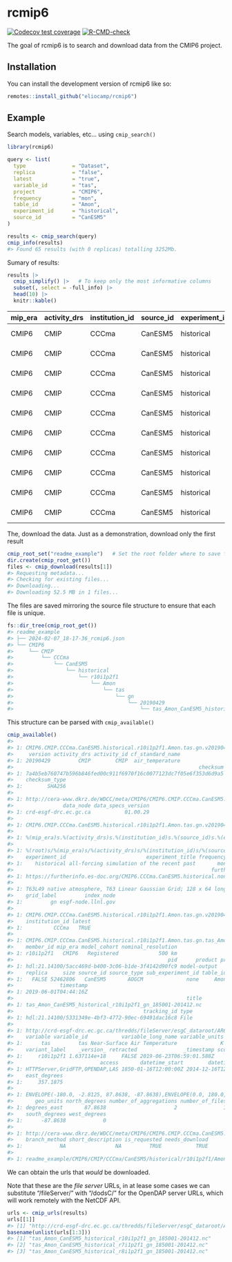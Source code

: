 
<!-- README.md is generated from README.Rmd. Please edit that file -->

# rcmip6

<!-- badges: start -->

[![Codecov test
coverage](https://codecov.io/gh/eliocamp/rcmip6/branch/main/graph/badge.svg)](https://app.codecov.io/gh/eliocamp/rcmip6?branch=main)
[![R-CMD-check](https://github.com/eliocamp/rcmip6/actions/workflows/R-CMD-check.yaml/badge.svg)](https://github.com/eliocamp/rcmip6/actions/workflows/R-CMD-check.yaml)
<!-- badges: end -->

The goal of rcmip6 is to search and download data from the CMIP6
project.

## Installation

You can install the development version of rcmip6 like so:

``` r
remotes::install_github("eliocamp/rcmip6")
```

## Example

Search models, variables, etc… using `cmip_search()`

``` r
library(rcmip6)

query <- list(
  type               = "Dataset",
  replica            = "false",
  latest             = "true",
  variable_id        = "tas",
  project            = "CMIP6",
  frequency          = "mon",                          
  table_id           = "Amon",
  experiment_id      = "historical",
  source_id          = "CanESM5"
)

results <- cmip_search(query)
cmip_info(results)
#> Found 65 results (with 0 replicas) totalling 3252Mb.
```

Sumary of results:

``` r
results |> 
  cmip_simplify() |>   # To keep only the most informative columns
  subset(, select = -full_info) |> 
  head(10) |> 
  knitr::kable()
```

| mip_era | activity_drs | institution_id | source_id | experiment_id | member_id | table_id | variable_id | grid_label | version  | variable_long_name           | datetime_start       | datetime_stop        | nominal_resolution |
|:--------|:-------------|:---------------|:----------|:--------------|:----------|:---------|:------------|:-----------|:---------|:-----------------------------|:---------------------|:---------------------|:-------------------|
| CMIP6   | CMIP         | CCCma          | CanESM5   | historical    | r10i1p2f1 | Amon     | tas         | gn         | 20190429 | Near-Surface Air Temperature | 1850-01-16T12:00:00Z | 2014-12-16T12:00:00Z | 500 km             |
| CMIP6   | CMIP         | CCCma          | CanESM5   | historical    | r7i1p2f1  | Amon     | tas         | gn         | 20190429 | Near-Surface Air Temperature | 1850-01-16T12:00:00Z | 2014-12-16T12:00:00Z | 500 km             |
| CMIP6   | CMIP         | CCCma          | CanESM5   | historical    | r8i1p2f1  | Amon     | tas         | gn         | 20190429 | Near-Surface Air Temperature | 1850-01-16T12:00:00Z | 2014-12-16T12:00:00Z | 500 km             |
| CMIP6   | CMIP         | CCCma          | CanESM5   | historical    | r9i1p2f1  | Amon     | tas         | gn         | 20190429 | Near-Surface Air Temperature | 1850-01-16T12:00:00Z | 2014-12-16T12:00:00Z | 500 km             |
| CMIP6   | CMIP         | CCCma          | CanESM5   | historical    | r23i1p2f1 | Amon     | tas         | gn         | 20190429 | Near-Surface Air Temperature | 1850-01-16T12:00:00Z | 2014-12-16T12:00:00Z | 500 km             |
| CMIP6   | CMIP         | CCCma          | CanESM5   | historical    | r14i1p2f1 | Amon     | tas         | gn         | 20190429 | Near-Surface Air Temperature | 1850-01-16T12:00:00Z | 2014-12-16T12:00:00Z | 500 km             |
| CMIP6   | CMIP         | CCCma          | CanESM5   | historical    | r16i1p2f1 | Amon     | tas         | gn         | 20190429 | Near-Surface Air Temperature | 1850-01-16T12:00:00Z | 2014-12-16T12:00:00Z | 500 km             |
| CMIP6   | CMIP         | CCCma          | CanESM5   | historical    | r17i1p2f1 | Amon     | tas         | gn         | 20190429 | Near-Surface Air Temperature | 1850-01-16T12:00:00Z | 2014-12-16T12:00:00Z | 500 km             |
| CMIP6   | CMIP         | CCCma          | CanESM5   | historical    | r22i1p2f1 | Amon     | tas         | gn         | 20190429 | Near-Surface Air Temperature | 1850-01-16T12:00:00Z | 2014-12-16T12:00:00Z | 500 km             |
| CMIP6   | CMIP         | CCCma          | CanESM5   | historical    | r11i1p2f1 | Amon     | tas         | gn         | 20190429 | Near-Surface Air Temperature | 1850-01-16T12:00:00Z | 2014-12-16T12:00:00Z | 500 km             |

The, download the data. Just as a demonstration, download only the first
result

``` r
cmip_root_set("readme_example")   # Set the root folder where to save files 
dir.create(cmip_root_get())
files <- cmip_download(results[1])
#> Requesting metadata...
#> Checking for existing files...
#> Downloading...
#> Downloading 52.5 MB in 1 files...
```

The files are saved mirroring the source file structure to ensure that
each file is unique.

``` r
fs::dir_tree(cmip_root_get())
#> readme_example
#> ├── 2024-02-07_18-17-36_rcmip6.json
#> └── CMIP6
#>     └── CMIP
#>         └── CCCma
#>             └── CanESM5
#>                 └── historical
#>                     └── r10i1p2f1
#>                         └── Amon
#>                             └── tas
#>                                 └── gn
#>                                     └── 20190429
#>                                         └── tas_Amon_CanESM5_historical_r10i1p2f1_gn_185001-201412.nc
```

This structure can be parsed with `cmip_available()`

``` r
cmip_available()
#>                                                                                                                                                     id
#> 1: CMIP6.CMIP.CCCma.CanESM5.historical.r10i1p2f1.Amon.tas.gn.v20190429.tas_Amon_CanESM5_historical_r10i1p2f1_gn_185001-201412.nc|crd-esgf-drc.ec.gc.ca
#>     version activity_drs activity_id cf_standard_name
#> 1: 20190429         CMIP        CMIP  air_temperature
#>                                                            checksum
#> 1: 7a4b5eb760747b596b846fed00c911f6970f16c0077123dc7f05e6f353d6d9a5
#>    checksum_type
#> 1:        SHA256
#>                                                                                                        citation_url
#> 1: http://cera-www.dkrz.de/WDCC/meta/CMIP6/CMIP6.CMIP.CCCma.CanESM5.historical.r10i1p2f1.Amon.tas.gn.v20190429.json
#>                data_node data_specs_version
#> 1: crd-esgf-drc.ec.gc.ca           01.00.29
#>                                                                                   dataset_id
#> 1: CMIP6.CMIP.CCCma.CanESM5.historical.r10i1p2f1.Amon.tas.gn.v20190429|crd-esgf-drc.ec.gc.ca
#>                                                                                                                         dataset_id_template_
#> 1: %(mip_era)s.%(activity_drs)s.%(institution_id)s.%(source_id)s.%(experiment_id)s.%(member_id)s.%(table_id)s.%(variable_id)s.%(grid_label)s
#>                                                                                                                                        directory_format_template_
#> 1: %(root)s/%(mip_era)s/%(activity_drs)s/%(institution_id)s/%(source_id)s/%(experiment_id)s/%(member_id)s/%(table_id)s/%(variable_id)s/%(grid_label)s/%(version)s
#>    experiment_id                          experiment_title frequency
#> 1:    historical all-forcing simulation of the recent past       mon
#>                                                                further_info_url
#> 1: https://furtherinfo.es-doc.org/CMIP6.CCCma.CanESM5.historical.none.r10i1p2f1
#>                                                                                                           grid
#> 1: T63L49 native atmosphere, T63 Linear Gaussian Grid; 128 x 64 longitude/latitude; 49 levels; top level 1 hPa
#>    grid_label         index_node
#> 1:         gn esgf-node.llnl.gov
#>                                                                                                                      instance_id
#> 1: CMIP6.CMIP.CCCma.CanESM5.historical.r10i1p2f1.Amon.tas.gn.v20190429.tas_Amon_CanESM5_historical_r10i1p2f1_gn_185001-201412.nc
#>    institution_id latest
#> 1:          CCCma   TRUE
#>                                                                                                              master_id
#> 1: CMIP6.CMIP.CCCma.CanESM5.historical.r10i1p2f1.Amon.tas.gn.tas_Amon_CanESM5_historical_r10i1p2f1_gn_185001-201412.nc
#>    member_id mip_era model_cohort nominal_resolution
#> 1: r10i1p2f1   CMIP6   Registered             500 km
#>                                                  pid      product project realm
#> 1: hdl:21.14100/5acc469d-b400-3c06-b1de-3f4142d90fc9 model-output   CMIP6 atmos
#>    replica     size source_id source_type sub_experiment_id table_id
#> 1:   FALSE 52462806   CanESM5       AOGCM              none     Amon
#>               timestamp
#> 1: 2019-06-01T04:44:16Z
#>                                                        title
#> 1: tas_Amon_CanESM5_historical_r10i1p2f1_gn_185001-201412.nc
#>                                          tracking_id type
#> 1: hdl:21.14100/5331349e-4bf3-4772-90ec-69491dac16c8 File
#>                                                                                                                                                                                                                                                                                                                                                                                                                                                                                                                                                                                                                                                                                url
#> 1: http://crd-esgf-drc.ec.gc.ca/thredds/fileServer/esgC_dataroot/AR6/CMIP6/CMIP/CCCma/CanESM5/historical/r10i1p2f1/Amon/tas/gn/v20190429/tas_Amon_CanESM5_historical_r10i1p2f1_gn_185001-201412.nc|application/netcdf|HTTPServer,gsiftp://crd-esgf-drc.ec.gc.ca:2811//esgC_dataroot/AR6/CMIP6/CMIP/CCCma/CanESM5/historical/r10i1p2f1/Amon/tas/gn/v20190429/tas_Amon_CanESM5_historical_r10i1p2f1_gn_185001-201412.nc|application/gridftp|GridFTP,http://crd-esgf-drc.ec.gc.ca/thredds/dodsC/esgC_dataroot/AR6/CMIP6/CMIP/CCCma/CanESM5/historical/r10i1p2f1/Amon/tas/gn/v20190429/tas_Amon_CanESM5_historical_r10i1p2f1_gn_185001-201412.nc.html|application/opendap-html|OPENDAP
#>    variable variable_id           variable_long_name variable_units
#> 1:      tas         tas Near-Surface Air Temperature              K
#>    variant_label    _version_ retracted               _timestamp score
#> 1:     r10i1p2f1 1.637114e+18     FALSE 2019-06-23T06:59:01.588Z     1
#>                            access       datetime_start        datetime_stop
#> 1: HTTPServer,GridFTP,OPENDAP,LAS 1850-01-16T12:00:00Z 2014-12-16T12:00:00Z
#>    east_degrees
#> 1:     357.1875
#>                                                                                     geo
#> 1: ENVELOPE(-180.0, -2.8125, 87.8638, -87.8638),ENVELOPE(0.0, 180.0, 87.8638, -87.8638)
#>       geo_units north_degrees number_of_aggregations number_of_files
#> 1: degrees_east       87.8638                      2               1
#>    south_degrees west_degrees
#> 1:      -87.8638            0
#>                                                                                                                                                                                                                 xlink
#> 1: http://cera-www.dkrz.de/WDCC/meta/CMIP6/CMIP6.CMIP.CCCma.CanESM5.historical.r10i1p2f1.Amon.tas.gn.v20190429.json|Citation|citation,http://hdl.handle.net/hdl:21.14100/5acc469d-b400-3c06-b1de-3f4142d90fc9|PID|pid
#>    branch_method short_description is_requested needs_download
#> 1:            NA                NA         TRUE           TRUE
#>                                                                                                                                           file
#> 1: readme_example/CMIP6/CMIP/CCCma/CanESM5/historical/r10i1p2f1/Amon/tas/gn/20190429/tas_Amon_CanESM5_historical_r10i1p2f1_gn_185001-201412.nc
```

We can obtain the urls that *would* be downloaded.

Note that these are the *file server* URLs, in at lease some cases we
can substitute “/fileServer/” with “/dodsC/” for the OpenDAP server
URLs, which will work remotely with the NetCDF API.

``` r
urls <- cmip_urls(results)
urls[[1]]
#> [1] "http://crd-esgf-drc.ec.gc.ca/thredds/fileServer/esgC_dataroot/AR6/CMIP6/CMIP/CCCma/CanESM5/historical/r10i1p2f1/Amon/tas/gn/v20190429/tas_Amon_CanESM5_historical_r10i1p2f1_gn_185001-201412.nc"
basename(unlist(urls[1:3]))
#> [1] "tas_Amon_CanESM5_historical_r10i1p2f1_gn_185001-201412.nc"
#> [2] "tas_Amon_CanESM5_historical_r7i1p2f1_gn_185001-201412.nc" 
#> [3] "tas_Amon_CanESM5_historical_r8i1p2f1_gn_185001-201412.nc"
```
